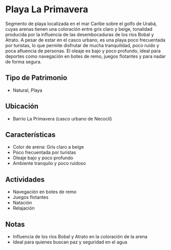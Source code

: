 # Playa La Primavera

Segmento de playa localizada en el mar Caribe sobre el golfo de Urabá, cuyas arenas tienen una coloración entre gris claro y beige, tonalidad producida por la influencia de las desembocaduras de los ríos Bobal y Atrato. A pesar de estar en el casco urbano, es una playa poco frecuentada por turistas, lo que permite disfrutar de mucha tranquilidad, poco ruido y poca afluencia de personas. El oleaje es bajo y poco profundo, ideal para deportes como navegación en botes de remo, juegos flotantes y para nadar de forma segura.

## Tipo de Patrimonio
- Natural, Playa

## Ubicación
- Barrio La Primavera (casco urbano de Necoclí)

## Características
- Color de arena: Gris claro a beige
- Poco frecuentada por turistas
- Oleaje bajo y poco profundo
- Ambiente tranquilo y poco ruidoso

## Actividades
- Navegación en botes de remo
- Juegos flotantes
- Natación
- Relajación

## Notas
- Influencia de los ríos Bobal y Atrato en la coloración de la arena
- Ideal para quienes buscan paz y seguridad en el agua 